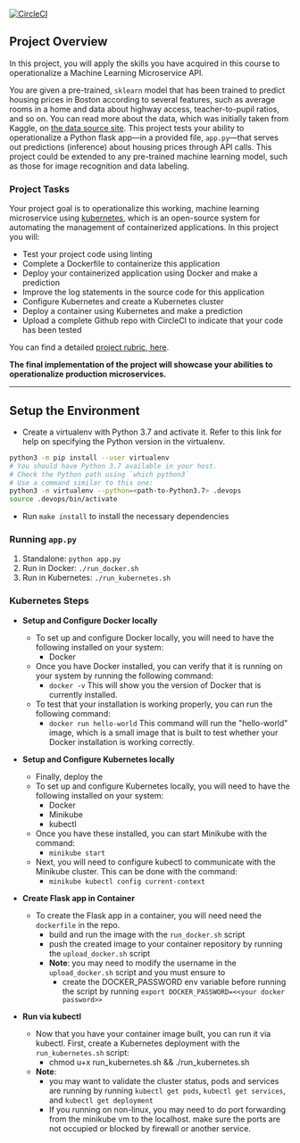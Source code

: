 [![CircleCI](https://circleci.com/gh/odira1/ml-microservice-project.svg?style=svg)](https://circleci.com/gh/odira1/ml-microservice-project)

## Project Overview

In this project, you will apply the skills you have acquired in this course to operationalize a Machine Learning Microservice API. 

You are given a pre-trained, `sklearn` model that has been trained to predict housing prices in Boston according to several features, such as average rooms in a home and data about highway access, teacher-to-pupil ratios, and so on. You can read more about the data, which was initially taken from Kaggle, on [the data source site](https://www.kaggle.com/c/boston-housing). This project tests your ability to operationalize a Python flask app—in a provided file, `app.py`—that serves out predictions (inference) about housing prices through API calls. This project could be extended to any pre-trained machine learning model, such as those for image recognition and data labeling.

### Project Tasks

Your project goal is to operationalize this working, machine learning microservice using [kubernetes](https://kubernetes.io/), which is an open-source system for automating the management of containerized applications. In this project you will:
* Test your project code using linting
* Complete a Dockerfile to containerize this application
* Deploy your containerized application using Docker and make a prediction
* Improve the log statements in the source code for this application
* Configure Kubernetes and create a Kubernetes cluster
* Deploy a container using Kubernetes and make a prediction
* Upload a complete Github repo with CircleCI to indicate that your code has been tested

You can find a detailed [project rubric, here](https://review.udacity.com/#!/rubrics/2576/view).

**The final implementation of the project will showcase your abilities to operationalize production microservices.**

---

## Setup the Environment

* Create a virtualenv with Python 3.7 and activate it. Refer to this link for help on specifying the Python version in the virtualenv. 
```bash
python3 -m pip install --user virtualenv
# You should have Python 3.7 available in your host. 
# Check the Python path using `which python3`
# Use a command similar to this one:
python3 -m virtualenv --python=<path-to-Python3.7> .devops
source .devops/bin/activate
```
* Run `make install` to install the necessary dependencies

### Running `app.py`

1. Standalone:  `python app.py`
2. Run in Docker:  `./run_docker.sh`
3. Run in Kubernetes:  `./run_kubernetes.sh`

### Kubernetes Steps

* **Setup and Configure Docker locally**
  * To set up and configure Docker locally, you will need to have the following installed on your system:
    - Docker
  * Once you have Docker installed, you can verify that it is running on your system by running the following command:
    * `docker -v` This will show you the version of Docker that is currently installed.
  * To test that your installation is working properly, you can run the following command:
    * `docker run hello-world` This command will run the "hello-world" image, which is a small image that is built to test whether your Docker installation is working correctly.

* **Setup and Configure Kubernetes locally**
  * Finally, deploy the 
  * To set up and configure Kubernetes locally, you will need to have the following installed on your system:
    - Docker
    - Minikube
    - kubectl
  * Once you have these installed, you can start Minikube with the command:
    * `minikube start`
  * Next, you will need to configure kubectl to communicate with the Minikube cluster. This can be done with the command:
    * `minikube kubectl config current-context`
  
* **Create Flask app in Container**
  * To create the Flask app in a container, you will need need the `dockerfile` in the repo.
    * build and run the image with the `run_docker.sh` script
    * push the created image to your container repository by running the `upload_docker.sh` script
    * **Note**: you may need to modify the username in the `upload_docker.sh` script and you must ensure to 
      * create the DOCKER_PASSWORD env variable before running the script by running `export DOCKER_PASSWORD=<<your docker password>>`
* **Run via kubectl**
  * Now that you have your container image built, you can run it via kubectl. First, create a Kubernetes deployment with the `run_kubernetes.sh` script:
    * chmod u+x run_kubernetes.sh && ./run_kubernetes.sh
  * **Note**:
    - you may want to validate the cluster status, pods and services are running by running `kubectl get pods`, `kubectl get services`, and `kubectl get deployment`
    - If you running on non-linux, you may need to do port forwarding from the minikube vm to the localhost.
    make sure the ports are not occupied or blocked by firewall or another service.

